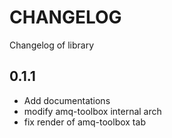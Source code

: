 # CHANGELOG

Changelog of library

## 0.1.1
- Add documentations
- modify amq-toolbox internal arch
- fix render of amq-toolbox tab
